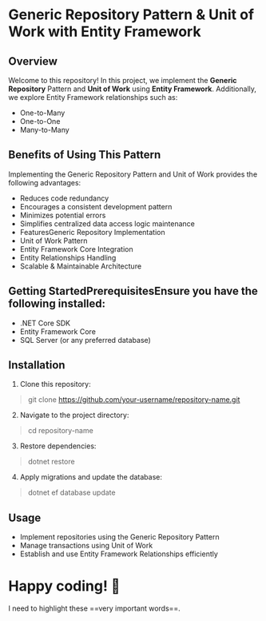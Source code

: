 # Generic Repository Pattern & Unit of Work with Entity Framework
## Overview
Welcome to this repository! In this project, we implement the **Generic Repository** Pattern and **Unit of Work** using **Entity Framework**. Additionally, we explore Entity Framework relationships such as:
- One-to-Many
- One-to-One
- Many-to-Many
## Benefits of Using This Pattern
Implementing the Generic Repository Pattern and Unit of Work provides the following advantages:
- Reduces code redundancy
- Encourages a consistent development pattern
- Minimizes potential errors
- Simplifies centralized data access logic maintenance
- FeaturesGeneric Repository Implementation
- Unit of Work Pattern
- Entity Framework Core Integration
- Entity Relationships Handling
- Scalable & Maintainable Architecture
## Getting StartedPrerequisitesEnsure you have the following installed:
- .NET Core SDK
- Entity Framework Core
- SQL Server (or any preferred database)
## Installation
1. Clone this repository:
> git clone https://github.com/your-username/repository-name.git
2. Navigate to the project directory:
>cd repository-name
3. Restore dependencies:
> dotnet restore
4. Apply migrations and update the database:
> dotnet ef database update
## Usage
- Implement repositories using the Generic Repository Pattern
- Manage transactions using Unit of Work
- Establish and use Entity Framework Relationships efficiently

# Happy coding! 🚀
I need to highlight these ==very important words==.

